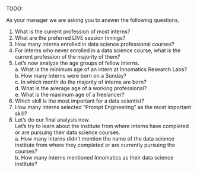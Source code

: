 
TODO:

As your manager we are asking you to answer the following questions,

1. What is the current profession of most interns?
2. What are the preferred LIVE session timings?
3. How many interns enrolled in data science professional courses?
4. For interns who never enrolled in a data science course, what is the current profession of
the majority of them?
5. Let’s now analyze the age groups of fellow interns.<br>
   a. What is the minimum age of an intern at Innomatics Research Labs?<br>
   b. How many interns were born on a Sunday?<br>
   c. In which month do the majority of interns are born?<br>
   d. What is the average age of a working professional?<br>
   e. What is the maximum age of a freelancer?<br>
7. Which skill is the most important for a data scientist?<br>
8. How many interns selected “Prompt Engineering” as the most important skill?<br>
9. Let’s do our final analysis now.<br>
   Let’s try to learn about the institute from where interns have completed or are pursuing their data science courses.<br>
   a. How many interns didn’t mention the name of the data science institute from where they completed or are currently pursuing the courses?<br>
   b. How many interns mentioned Innomatics as their data science institute?<br>
